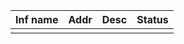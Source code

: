 | Inf name | Addr | Desc | Status |
| -------- | ---- | ---- | ------ |
|          |      |      |        |

